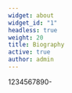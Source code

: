 ```yaml
---
widget: about
widget_id: "1"
headless: true
weight: 20
title: Biography
active: true
author: admin
---
```

1234567890-